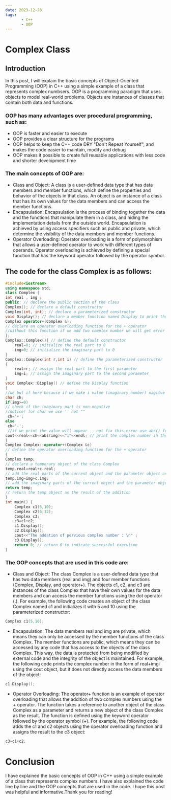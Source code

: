```yaml
---
date: 2023-12-28
tags:
       - C++
       - OOP
---
```

# Complex Class
## Introduction
In this  post, I will explain the basic concepts of Object-Oriented Programming (OOP) in C++ using a simple example of a class that represents complex numbsers. OOP is a programming paradigm that uses objects to model real-world problems. Objects are instances of classes that contain both data and functions.

### OOP has many advantages over procedural programming, such as:
- OOP is faster and easier to execute
- OOP provides a clear structure for the programs
- OOP helps to keep the C++ code DRY "Don't Repeat Yourself", and makes the code easier to maintain, modify and debug
- OOP makes it possible to create full reusable applications with less code and shorter development time
### The main concepts of OOP are:
- Class and Object: A class is a user-defined data type that has data members and member functions, which define the properties and behavior of the objects in that class. An object is an instance of a class that has its own values for the data members and can access the member functions.
- Encapsulation: Encapsulation is the process of binding together the data and the functions that manipulate them in a class, and hiding the implementation details from the outside world. Encapsulation is achieved by using access specifiers such as public and private, which determine the visibility of the data members and member functions.
- Operator Overloading: Operator overloading is a form of polymorphism that allows a user-defined operator to work with different types of operands. Operator overloading is achieved by defining a special function that has the keyword operator followed by the operator symbol.

## The code for the class Complex is as follows:
```cpp
#include<iostream> 
using namespace std; 
class Complex {
int real , img ;
public: // declare the public section of the class
Complex(); // declare a default constructor
Complex(int, int); // declare a parameterized constructor
void Display(); // declare a member function named Display to print the complex number
Complex operator+(Complex &); 
// declare an operator overloading function for the + operator
//without this function if we add two complex number we will get error
};
Complex::Complex(){ // define the default constructor
    real=0; // initialize the real part to 0
    img=0; // initialize the imaginary part to 0
}
Complex::Complex(int r,int i) // define the parameterized constructor
{
    real=r; // assign the real part to the first parameter
    img=i; // assign the imaginary part to the second parameter
}
void Complex::Display() // define the Display function
{    
//we but if here because if we make i value (imaginary number) nagitve the output will be +- and that a logic error
char ch; 
if(img>=0) 
// check if the imaginary part is non-negative
//notice! for char we use '' not "" 
 ch='+'; 
else 
 ch='-';
 //if we print the value will appear -- not fix this error use abs() function to get absluote value
cout<<real<<ch<<abs(img)<<"i"<<endl; // print the complex number in the form of real+imgi using the cout object
}
Complex Complex::operator+(Complex &c) 
// define the operator overloading function for the + operator
{
Complex temp; 
// declare a temporary object of the class Complex
temp.real=real+c.real; 
// add the real parts of the current object and the parameter object and assign it to the real part of the temp object
temp.img=img+c.img; 
// add the imaginary parts of the current object and the parameter object and assign it to the imaginary part of the temp object
return temp; 
// return the temp object as the result of the addition
}
int main() {
    Complex c1(5,10);
    Complex c2(6,12); 
    Complex c3; 
    c3=c1+c2;
    c1.Display(); 
    c2.Display();
    cout<<"The addation of pervious complex number : \n" ; 
    c3.Display(); 
    return 0; // return 0 to indicate successful execution
}
```

### The OOP concepts that are used in this code are:
- Class and Object: The class Complex is a user-defined data type that has two data members (real and img) and four member functions (Complex, Display, and operator+). The objects c1, c2, and c3 are instances of the class Complex that have their own values for the data members and can access the member functions using the dot operator (.). For example, the following code creates an object of the class Complex named c1 and initializes it with 5 and 10 using the parameterized constructor:
```cpp
Complex c1(5,10);
```
- Encapsulation: The data members real and img are private, which means they can only be accessed by the member functions of the class Complex. The member functions are public, which means they can be accessed by any code that has access to the objects of the class Complex. This way, the data is protected from being modified by external code and the integrity of the object is maintained. For example, the following code prints the complex number in the form of real+imgi using the cout object, but it does not directly access the data members of the object:
```cpp
c1.Display();
```
- Operator Overloading: The operator+ function is an example of operator overloading that allows the addition of two complex numbers using the + operator. The function takes a reference to another object of the class Complex as a parameter and returns a new object of the class Complex as the result. The function is defined using the keyword operator followed by the operator symbol (+). For example, the following code adds the c1 and c2 objects using the operator overloading function and assigns the result to the c3 object:
```cpp
c3=c1+c2;
```
# Conclusion
I have explained the basic concepts of OOP in C++ using a simple example of a class that represents complex numbers. I have also explained the code line by line and the OOP concepts that are used in the code. I hope this post was helpful and informative.Thank you for reading!